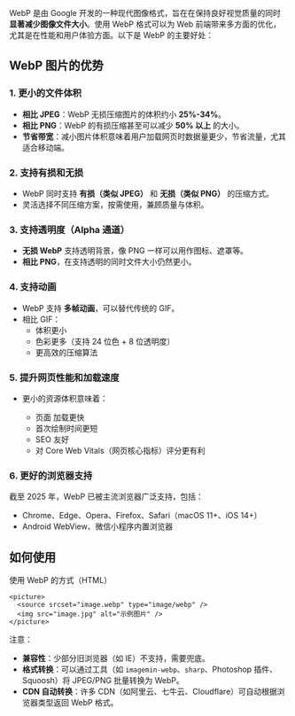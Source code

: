 WebP 是由 Google 开发的一种现代图像格式，旨在在保持良好视觉质量的同时 **显著减少图像文件大小**。使用 WebP 格式可以为 Web 前端带来多方面的优化，尤其是在性能和用户体验方面。以下是 WebP 的主要好处：

## WebP 图片的优势

### 1. 更小的文件体积

- **相比 JPEG**：WebP 无损压缩图片的体积约小 **25%-34%**。
- **相比 PNG**：WebP 的有损压缩甚至可以减少 **50% 以上** 的大小。
- **节省带宽**：减小图片体积意味着用户加载网页时数据量更少，节省流量，尤其适合移动端。

### 2. 支持有损和无损

- WebP 同时支持 **有损（类似 JPEG）** 和 **无损（类似 PNG）** 的压缩方式。
- 灵活选择不同压缩方案，按需使用，兼顾质量与体积。
### 3. 支持透明度（Alpha 通道）

- **无损 WebP** 支持透明背景，像 PNG 一样可以用作图标、遮罩等。
- **相比 PNG**，在支持透明的同时文件大小仍然更小。
### 4. 支持动画

- WebP 支持 **多帧动画**，可以替代传统的 GIF。
- 相比 GIF：
    - 体积更小
    - 色彩更多（支持 24 位色 + 8 位透明度）
    - 更高效的压缩算法

### 5. 提升网页性能和加载速度

- 更小的资源体积意味着：
    
    - 页面 加载更快
    - 首次绘制时间更短
    - SEO 友好
    - 对 Core Web Vitals（网页核心指标）评分更有利
### 6. 更好的浏览器支持

截至 2025 年，WebP 已被主流浏览器广泛支持，包括：

- Chrome、Edge、Opera、Firefox、Safari（macOS 11+、iOS 14+）
- Android WebView、微信小程序内置浏览器

## 如何使用

使用 WebP 的方式（HTML）

```
<picture>
  <source srcset="image.webp" type="image/webp" />
  <img src="image.jpg" alt="示例图片" />
</picture>
```

注意：

- **兼容性**：少部分旧浏览器（如 IE）不支持，需要兜底。
- **格式转换**：可以通过工具（如 `imagemin-webp`、`sharp`、Photoshop 插件、Squoosh）将 JPEG/PNG 批量转换为 WebP。
- **CDN 自动转换**：许多 CDN（如阿里云、七牛云、Cloudflare）可自动根据浏览器类型返回 WebP 格式。